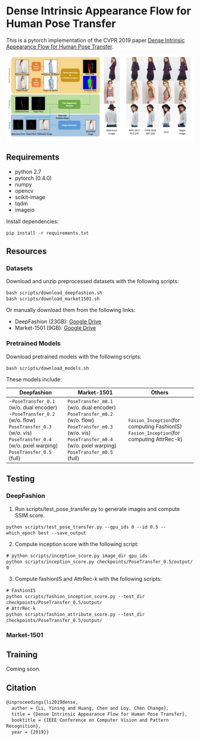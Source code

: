 # Dense Intrinsic Appearance Flow for Human Pose Transfer

This is a pytorch implementation of the CVPR 2019 paper [Dense Intrinsic Appearance Flow for Human Pose Transfer](http://mmlab.ie.cuhk.edu.hk/projects/pose-transfer/).

![fig_intro](imgs/fig_intro.png)

## Requirements
- python 2.7
- pytorch (0.4.0)
- numpy
- opencv
- scikit-image
- tqdm
- imageio

Install dependencies:
```
pip install -r requirements.txt
```

## Resources

### Datasets
Download and unzip preprocessed datasets with the following scripts:
```
bash scripts/download_deepfashion.sh
bash scripts/download_market1501.sh
```
Or manually download them from the following links:
- DeepFashion (23GB): [Google Drive](https://drive.google.com/file/d/1LbibHhhF7xA7G3hHoHj9I-MvCByzdkvr/view?usp=sharing)
- Market-1501 (9GB): [Google Drive](https://drive.google.com/file/d/16zZJ5f5qOJcgg-cPfmAdso8al-MSWiwu/view?usp=sharing)

### Pretrained Models
Download pretrained models with the following scripts:
```
bash scripts/download_models.sh
```
These models include:

| Deepfashion | Market-1501 | Others |
|-------------|-------------|--------|
|-`PoseTransfer_0.1` (w/o. dual encoder)<br>-`PoseTransfer_0.2` (w/o. flow)<br>`PoseTransfer_0.3` (w/o. vis)<br>`PoseTransfer_0.4` (w/o. pxiel warping)<br>`PoseTransfer_0.5` (full)|`PoseTransfer_m0.1` (w/o. dual encoder)<br>`PoseTransfer_m0.2` (w/o. flow)<br>`PoseTransfer_m0.3` (w/o. vis)<br>`PoseTransfer_m0.4` (w/o. pxiel warping)<br>`PoseTransfer_m0.5` (full)|`Fasion_Inception`(for computing FashionIS)<br>`Fasion_Inception`(for computing AttrRec-k)|

## Testing
### DeepFashion
1. Run scripts/test_pose_transfer.py to generate images and compute SSIM score.
```
python scripts/test_pose_transfer.py --gpu_ids 0 --id 0.5 --which_epoch best --save_output
```
2. Compute inception score with the following script:
```
# python scripts/inception_score.py image_dir gpu_ids
python scripts/inception_score.py checkpoints/PoseTransfer_0.5/output/ 0
```
3. Compute fashionIS and AttrRec-k with the following scripts:
```
# FashionIS
python scripts/fashion_inception_score.py --test_dir checkpoints/PoseTransfer_0.5/output/
# AttrRec-k
python scripts/fashion_attribute_score.py --test_dir checkpoints/PoseTransfer_0.5/output/
```
### Market-1501

## Training
Coming soon.

## Citation
```
@inproceedings{li2019dense,
  author = {Li, Yining and Huang, Chen and Loy, Chen Change},
  title = {Dense Intrinsic Appearance Flow for Human Pose Transfer},
  booktitle = {IEEE Conference on Computer Vision and Pattern Recognition},
  year = {2019}}
```



